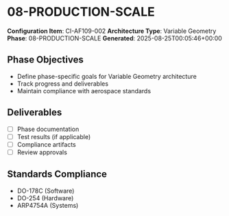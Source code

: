 # 08-PRODUCTION-SCALE

**Configuration Item**: CI-AF109-002
**Architecture Type**: Variable Geometry
**Phase**: 08-PRODUCTION-SCALE
**Generated**: 2025-08-25T00:05:46+00:00

## Phase Objectives
- Define phase-specific goals for Variable Geometry architecture
- Track progress and deliverables
- Maintain compliance with aerospace standards

## Deliverables
- [ ] Phase documentation
- [ ] Test results (if applicable)
- [ ] Compliance artifacts
- [ ] Review approvals

## Standards Compliance
- DO-178C (Software)
- DO-254 (Hardware)
- ARP4754A (Systems)
